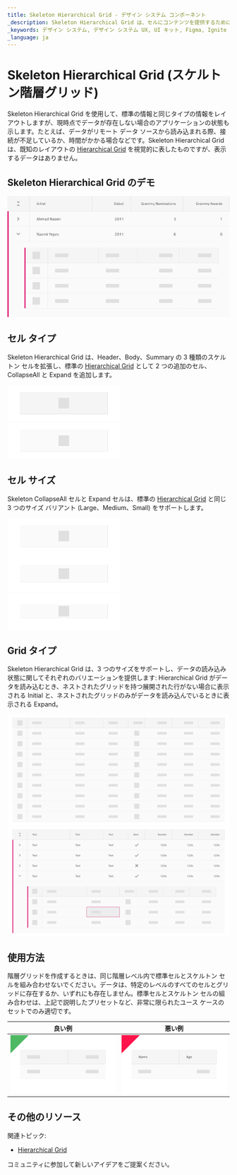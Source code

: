 ```yaml
---
title: Skeleton Hierarchical Grid - デザイン システム コンポーネント
_description: Skeleton Hierarchical Grid は、セルにコンテンツを提供するためにデータがバックグラウンドで読み込まれているときに表示される Hierarchical Grid コンポーネントです。
_keywords: デザイン システム, デザイン システム UX, UI キット, Figma, Ignite UI for Angular, Figma to Angular, Angular, Angular デザイン システム, Figma からコードをエクスポート, Angular 用のデザイン キット, Figma HTML, Figma to HTML, Figma UI キット
_language: ja
---
```


# Skeleton Hierarchical Grid (スケルトン階層グリッド)

Skeleton Hierarchical Grid を使用して、標準の情報と同じタイプの情報をレイアウトしますが、現時点でデータが存在しない場合のアプリケーションの状態も示します。たとえば、データがリモート データ ソースから読み込まれる際、接続が不足しているか、時間がかかる場合などです。Skeleton Hierarchical Grid は、既知のレイアウトの [Hierarchical Grid](hierarchical-grid.md) を視覚的に表したものですが、表示するデータはありません。

## Skeleton Hierarchical Grid のデモ

<img class="responsive-img" src="../images/hierarchical_grid_skeleton_demo.png" srcset="../images/hierarchical_grid_skeleton_demo@2x.png 2x" />

## セル タイプ

Skeleton Hierarchical Grid は、Header、Body、Summary の 3 種類のスケルトン セルを拡張し、標準の [Hierarchical Grid](hierarchical-grid.md) として 2 つの追加のセル、CollapseAll と Expand を追加します。

<img class="responsive-img" src="../images/hierarchical_grid_skeleton_cell_header.png" srcset="../images/hierarchical_grid_skeleton_cell_header@2x.png 2x" />
<img class="responsive-img" src="../images/hierarchical_grid_skeleton_cell_body.png" srcset="../images/hierarchical_grid_skeleton_cell_body@2x.png 2x" />

## セル サイズ

Skeleton CollapseAll セルと Expand セルは、標準の [Hierarchical Grid](hierarchical-grid.md) と同じ 3 つのサイズ バリアント (Large、Medium、Small) をサポートします。

<img class="responsive-img" src="../images/hierarchical_grid_skeleton_cell_header_large.png" srcset="../images/hierarchical_grid_skeleton_cell_header_large@2x.png 2x" />
<img class="responsive-img" src="../images/hierarchical_grid_skeleton_cell_header_medium.png" srcset="../images/hierarchical_grid_skeleton_cell_header_medium@2x.png 2x" />
<img class="responsive-img" src="../images/hierarchical_grid_skeleton_cell_header_small.png" srcset="../images/hierarchical_grid_skeleton_cell_header_small@2x.png 2x" />

## Grid タイプ

Skeleton Hierarchical Grid は、3 つのサイズをサポートし、データの読み込み状態に関してそれぞれのバリエーションを提供します: Hierarchical Grid がデータを読み込むとき、ネストされたグリッドを持つ展開された行がない場合に表示される Initial と、ネストされたグリッドのみがデータを読み込んでいるときに表示される Expand。

<img class="responsive-img" src="../images/hierarchical_grid_skeleton_initial.png" srcset="../images/hierarchical_grid_skeleton_initial@2x.png 2x" />
<img class="responsive-img" src="../images/hierarchical_grid_skeleton_expand.png" srcset="../images/hierarchical_grid_skeleton_expand@2x.png 2x" />

## 使用方法

階層グリッドを作成するときは、同じ階層レベル内で標準セルとスケルトン セルを組み合わせないでください。データは、特定のレベルのすべてのセルとグリッドに存在するか、いずれにも存在しません。標準セルとスケルトン セルの組み合わせは、上記で説明したプリセットなど、非常に限られたユース ケースのセットでのみ適切です。

| 良い例                                                                                                | 悪い例                                                                                                 |
| ------------------------------------------------------------------------------------------------- | ----------------------------------------------------------------------------------------------------- |
| <img class="responsive-img" src="../images/hierarchical_grid_skeleton_do1.png" srcset="../images/hierarchical_grid_skeleton_do1@2x.png 2x" /> | <img class="responsive-img" src="../images/hierarchical_grid_skeleton_dont1.png" srcset="../images/hierarchical_grid_skeleton_dont1@2x.png 2x" /> |

## その他のリソース

関連トピック:

- [Hierarchical Grid](hierarchical-grid.md)
  <div class="divider--half"></div>

コミュニティに参加して新しいアイデアをご提案ください。
